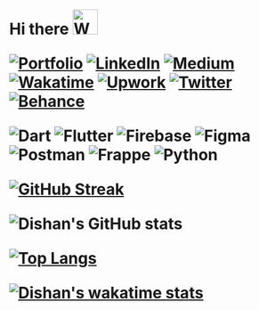 <h1 align="left"> Hi there <img src="https://raw.githubusercontent.com/nixin72/nixin72/master/wave.gif" 
         alt="Waving hand animated gif"
         height="45"
         width="45" />

[![Portfolio](https://img.shields.io/badge/Portfolio-black.svg?style=plastic)](https://alvishramani.me) [![LinkedIn](https://img.shields.io/badge/LinkedIn-%230077B5.svg?logo=linkedin&logoColor=white&style=plastic)](www.linkedin.com/in/dishan-kheni) [![Medium](https://img.shields.io/badge/medium-black.svg?logo=medium&logoColor=white&style=plastic)](https://medium.com/@dishankkheni.dev) [![Wakatime](https://img.shields.io/badge/wakatime-%230077B5.svg?logo=wakatime&logoColor=white&style=plastic)]([www.linkedin.com/in/dishan-kheni]   (https://wakatime.com/@dishank)) [![Upwork](https://img.shields.io/badge/upwork-%8fce00.svg?logo=upwork&logoColor=white&style=plastic)](https://www.upwork.com/freelancers/~01dc140845c38ac9b4) [![Twitter](https://img.shields.io/badge/Twitter-%231DA1F2.svg?logo=Twitter&logoColor=white&style=plastic)](https://twitter.com/KheniDishank) [![Behance](https://img.shields.io/badge/Behance-%2300f.svg?logo=behance&logoColor=white&style=plastic)](https://www.behance.net/dishankheni) 

![Dart](https://img.shields.io/badge/dart-%230175C2.svg?style=for-the-badge&logo=dart&logoColor=white) ![Flutter](https://img.shields.io/badge/Flutter-%2302569B.svg?style=for-the-badge&logo=Flutter&logoColor=white) ![Firebase](https://img.shields.io/badge/firebase-%23039BE5.svg?style=for-the-badge&logo=firebase) ![Figma](https://img.shields.io/badge/figma-%23F24E1E.svg?style=for-the-badge&logo=figma&logoColor=white) ![Postman](https://img.shields.io/badge/Postman-FF6C37?style=for-the-badge&logo=postman&logoColor=white) ![Frappe](https://img.shields.io/badge/FlutterFlow-%2300f?style=for-the-badge&logo=flutterflow&logoColor=white) ![Python](https://img.shields.io/badge/python-3670A0?style=for-the-badge&logo=python&logoColor=ffdd54) 
  
[![GitHub Streak](http://github-readme-streak-stats.herokuapp.com?user=Dishank-Kheni&theme=radical&border_radius=4.6&mode=weekly)](https://git.io/streak-stats)
  
![Dishan's GitHub stats](https://github-readme-stats.vercel.app/api?username=Dishank-Kheni&show_icons=true&theme=radical)
  
[![Top Langs](https://github-readme-stats.vercel.app/api/top-langs/?username=Dishank-Kheni&layout=compact&theme=radical)](https://github.com/Dishank-Kheni/dishank-kheni/blob/main/README.md)

[![Dishan's wakatime stats](https://github-readme-stats.vercel.app/api/wakatime?username=dishank&layout=compact&theme=radical)](https://github.com/alvish0407/github-readme-stats)
<!--
**Dishank-Kheni/dishank-kheni** is a ✨ _special_ ✨ repository because its `README.md` (this file) appears on your GitHub profile.

Here are some ideas to get you started:

- 🔭 I’m currently working on ...
- 🌱 I’m currently learning ...
- 👯 I’m looking to collaborate on ...
- 🤔 I’m looking for help with ...
- 💬 Ask me about ...
- 📫 How to reach me: ...
- 😄 Pronouns: ...
- ⚡ Fun fact: ...
-->
